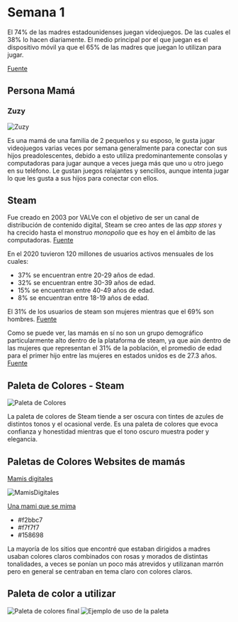 # Semana 1

El 74% de las madres estadounidenses juegan videojuegos. De las cuales el 38% lo
hacen diariamente. El medio principal por el que juegan es el dispositivo móvil
ya que el 65% de las madres que juegan lo utilizan para jugar.

[Fuente](https://www.abc.es/tecnologia/videojuegos/20130827/abci-madres-eeuu-juegan-videojuegos-201308271925.html#)

## Persona Mamá

### Zuzy

![Zuzy](./imgs/Zuzy.jpg)

Es una mamá de una familia de 2 pequeños y su esposo, le gusta jugar videojuegos
varias veces por semana generalmente para conectar con sus hijos
preadolescentes, debido a esto utiliza predominantemente consolas y computadoras
para jugar aunque a veces juega más que uno u otro juego en su teléfono. Le
gustan juegos relajantes y sencillos, aunque intenta jugar lo que les gusta a
sus hijos para conectar con ellos.

## Steam

Fue creado en 2003 por VALVe con el objetivo de ser un canal de distribución de
contenido digital, Steam se creo antes de las _app stores_ y ha crecido hasta el
monstruo _monopolio_ que es hoy en el ámbito de las computadoras.
[Fuente](https://www.valvesoftware.com/about)

En el 2020 tuvieron 120 millones de usuarios activos mensuales de los cuales:

- 37% se encuentran entre 20-29 años de edad.
- 32% se encuentran entre 30-39 años de edad.
- 15% se encuentran entre 40-49 años de edad.
- 8% se encuentran entre 18-19 años de edad.

El 31% de los usuarios de steam son mujeres mientras que el 69% son hombres.
[Fuente](https://sidetrain.com/guides/steam-user-demographic-statistics)

Como se puede ver, las mamás en sí no son un grupo demográfico particularmente
alto dentro de la plataforma de steam, ya que aún dentro de las mujeres que
representan el 31% de la población, el promedio de edad para el primer hijo
entre las mujeres en estados unidos es de 27.3 años.
[Fuente](https://www.pewresearch.org/short-reads/2023/05/09/facts-about-u-s-mothers/)

## Paleta de Colores - Steam

![Paleta de Colores](./imgs/Paleta_Steam.jpg)

La paleta de colores de Steam tiende a ser oscura con tintes de azules de
distintos tonos y el ocasional verde. Es una paleta de colores que evoca
confianza y honestidad mientras que el tono oscuro muestra poder y elegancia.

## Paletas de Colores Websites de mamás

[Mamis digitales](https://mamisdigitales.org/)

![MamisDigitales](./imgs/Paleta_MamisDigitales.jpg)

[Una mami que se mima](http://www.unamamiquesemima.com/)

- #f2bbc7
- #f7f7f7
- #158698

La mayoría de los sitios que encontré que estaban dirigidos a madres usaban
colores claros combinados con rosas y morados de distintas tonalidades, a veces
se ponían un poco más atrevidos y utilizanan marrón pero en general se centraban
en tema claro con colores claros.

## Paleta de color a utilizar

![Paleta de colores final](./imgs/final_colors.png)
![Ejemplo de uso de la paleta](./imgs/colors_in_pages.png)

